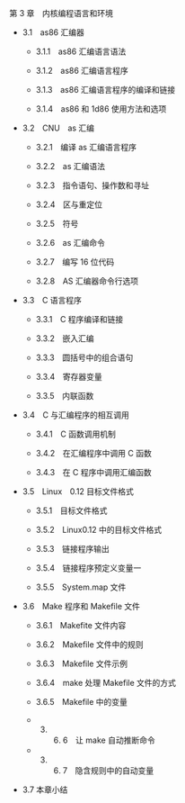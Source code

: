 第 3 章　内核编程语言和环境

- 3.1　as86 汇编器

    - 3.1.1　as86 汇编语言语法

    - 3.1.2　as86 汇编语言程序

    - 3.1.3　as86 汇编语言程序的编译和链接

    - 3.1.4　as86 和 1d86 使用方法和选项

- 3.2　CNU　as 汇编

    - 3.2.1　编译 as 汇编语言程序

    - 3.2.2　as 汇编语法

    - 3.2.3　指令语句、操作数和寻址

    - 3.2.4　区与重定位

    - 3.2.5　符号

    - 3.2.6　as 汇编命令

    - 3.2.7　编写 16 位代码

    - 3.2.8　AS 汇编器命令行选项

- 3.3　C 语言程序

    - 3.3.1　C 程序编译和链接

    - 3.3.2　嵌入汇编

    - 3.3.3　圆括号中的组合语句

    - 3.3.4　寄存器变量

    - 3.3.5　内联函数

- 3.4　C 与汇编程序的相互调用

    - 3.4.1　C 函数调用机制

    - 3.4.2　在汇编程序中调用 C 函数

    - 3.4.3　在 C 程序中调用汇编函数

- 3.5　Linux　0.12 目标文件格式

    - 3.5.1　目标文件格式

    - 3.5.2　Linux0.12 中的目标文件格式

    - 3.5.3　链接程序输出

    - 3.5.4　链接程序预定义变量一

    - 3.5.5　System.map 文件

- 3.6　Make 程序和 Makefile 文件

    - 3.6.1　Makefite 文件内容

    - 3.6.2　Makefile 文件中的规则

    - 3.6.3　Makefile 文件示例

    - 3.6.4　make 处理 Makefile 文件的方式

    - 3.6.5　Makefile 中的变量

    - 3. 6. 6　让 make 自动推断命令

    - 3. 6. 7　隐含规则中的自动变量

- 3.7 本章小结